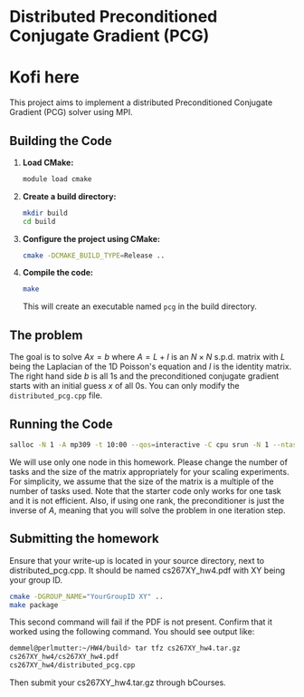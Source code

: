 # Distributed Preconditioned Conjugate Gradient (PCG)
# Kofi here
This project aims to implement a distributed Preconditioned Conjugate Gradient (PCG) solver using MPI.

## Building the Code

1. **Load CMake:**
    ```sh
    module load cmake
    ```

2.  **Create a build directory:**
    ```sh
    mkdir build
    cd build
    ```

3.  **Configure the project using CMake:**
    ```sh
    cmake -DCMAKE_BUILD_TYPE=Release ..
    ```

4.  **Compile the code:**
    ```sh
    make
    ```
    This will create an executable named `pcg` in the build directory.

## The problem
The goal is to solve $Ax = b$ where $A = L + I$ is an $N \times N$ s.p.d. matrix with $L$ being the Laplacian of the 1D Poisson's equation and $I$ is the identity matrix. The right hand side $b$ is all 1s and the preconditioned conjugate gradient starts with an initial guess $x$ of all 0s. You can only modify the `distributed_pcg.cpp` file.

## Running the Code

```sh
salloc -N 1 -A mp309 -t 10:00 --qos=interactive -C cpu srun -N 1 --ntasks-per-node <number of tasks> ./pcg -N <size of the matrix>
```
We will use only one node in this homework. Please change the number of tasks and the size of the matrix appropriately for your scaling experiments. For simplicity, we assume that the size of the matrix is a multiple of the number of tasks used. Note that the starter code only works for one task and it is not efficient. Also, if using one rank, the preconditioner is just the inverse of $A$, meaning that you will solve the problem in one iteration step.

## Submitting the homework
Ensure that your write-up is located in your source directory, next to distributed_pcg.cpp. It should be named cs267XY_hw4.pdf with XY being your group ID.
```sh
cmake -DGROUP_NAME="YourGroupID XY" ..
make package
```
This second command will fail if the PDF is not present. Confirm that it worked using the following command. You should see output like:

```sh
demmel@perlmutter:~/HW4/build> tar tfz cs267XY_hw4.tar.gz 
cs267XY_hw4/cs267XY_hw4.pdf 
cs267XY_hw4/distributed_pcg.cpp
```

Then submit your cs267XY_hw4.tar.gz through bCourses.
